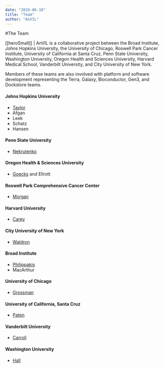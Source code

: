 ```yaml
---
date: "2019-06-10"
title: "Team"
author: "AnVIL"
---
```


#The Team

[[heroSmall]]
| AnVIL is a collaborative project between the Broad Institute, Johns Hopkins University, the University of Chicago, Roswell Park Cancer Institute, University of California at Santa Cruz, Penn State University, Washington University, Oregon Health and Sciences University, Harvard Medical School, Vanderbilt University, and City University of New York.
 
 Members of these teams are also involved with platform and software development representing the Terra, Galaxy, Bioconductor, Gen3, and Dockstore teams. 


#### Johns Hopkins University
- [Taylor](https://www.taylorlab.org)
- Afgan
- Leek
- Schatz
- Hansen

#### Penn State University
- [Nekrutenko](https://nekrut.github.io/lab_site)

#### Oregon Health & Sciences University
- [Goecks](https://goeckslab.org) and Ellrott

#### Roswell Park Comprehensive Cancer Center
- [Morgan](https://bioconductor.org/about/core-team)

#### Harvard University
- [Carey](http://vjcitn.github.io)

#### City University of New York
- [Waldron](https://waldronlab.io)

#### Broad Institute
- [Philippakis](https://www.broadinstitute.org/bios/anthony-philippakis-0)
- MacArthur

#### University of Chicago
- [Grossman](http://rgrossman.com)

#### University of California, Santa Cruz
- [Paten](https://cgl.genomics.ucsc.edu/team)

#### Vanderbilt University
- [Carroll](https://www.vumc.org/dbmi/person/robert-carroll-phd)

#### Washington University
- [Hall](https://www.genome.wustl.edu/research/labs/hall-lab)
